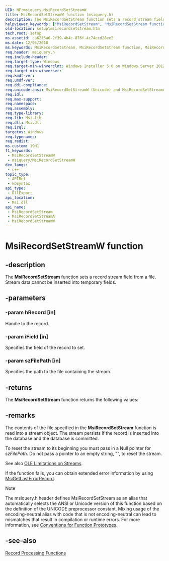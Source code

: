 ```yaml
---
UID: NF:msiquery.MsiRecordSetStreamW
title: MsiRecordSetStreamW function (msiquery.h)
description: The MsiRecordSetStream function sets a record stream field from a file. Stream data cannot be inserted into temporary fields. (Unicode)
helpviewer_keywords: ["MsiRecordSetStream", "MsiRecordSetStream function", "MsiRecordSetStreamW", "_msi_msirecordsetstream", "msiquery/MsiRecordSetStream", "msiquery/MsiRecordSetStreamW", "setup.msirecordsetstream"]
old-location: setup\msirecordsetstream.htm
tech.root: setup
ms.assetid: ca62f6a6-2f39-4b4c-876f-4c74ecd28ee2
ms.date: 12/05/2018
ms.keywords: MsiRecordSetStream, MsiRecordSetStream function, MsiRecordSetStreamA, MsiRecordSetStreamW, _msi_msirecordsetstream, msiquery/MsiRecordSetStream, msiquery/MsiRecordSetStreamA, msiquery/MsiRecordSetStreamW, setup.msirecordsetstream
req.header: msiquery.h
req.include-header: 
req.target-type: Windows
req.target-min-winverclnt: Windows Installer 5.0 on Windows Server 2012, Windows 8, Windows Server 2008 R2 or Windows 7. Windows Installer 4.0 or Windows Installer 4.5 on   Windows Server 2008 or Windows Vista. Windows Installer on Windows Server 2003 or Windows XP
req.target-min-winversvr: 
req.kmdf-ver: 
req.umdf-ver: 
req.ddi-compliance: 
req.unicode-ansi: MsiRecordSetStreamW (Unicode) and MsiRecordSetStreamA (ANSI)
req.idl: 
req.max-support: 
req.namespace: 
req.assembly: 
req.type-library: 
req.lib: Msi.lib
req.dll: Msi.dll
req.irql: 
targetos: Windows
req.typenames: 
req.redist: 
ms.custom: 19H1
f1_keywords:
 - MsiRecordSetStreamW
 - msiquery/MsiRecordSetStreamW
dev_langs:
 - c++
topic_type:
 - APIRef
 - kbSyntax
api_type:
 - DllExport
api_location:
 - Msi.dll
api_name:
 - MsiRecordSetStream
 - MsiRecordSetStreamA
 - MsiRecordSetStreamW
---
```


# MsiRecordSetStreamW function


## -description

The 
<b>MsiRecordSetStream</b> function sets a record stream field from a file. Stream data cannot be inserted into temporary fields.

## -parameters

### -param hRecord [in]

Handle to the record.

### -param iField [in]

Specifies the field of the record to set.

### -param szFilePath [in]

Specifies the path to the file containing the stream.

## -returns

The 
<b>MsiRecordSetStream</b> function returns the following values:

## -remarks

The contents of the file specified in the 
<b>MsiRecordSetStream</b> function is read into a stream object. The stream persists if the record is inserted into the database and the database is committed.

To reset the stream to its beginning you must pass in a Null pointer for <i>szFilePath</i>. Do not pass a pointer to an empty string, "", to reset the stream.

See also 
<a href="/windows/desktop/Msi/ole-limitations-on-streams">OLE Limitations on Streams</a>.

If the function fails, you can obtain extended error information by using <a href="/windows/desktop/api/msiquery/nf-msiquery-msigetlasterrorrecord">MsiGetLastErrorRecord</a>.





> [!NOTE]
> The msiquery.h header defines MsiRecordSetStream as an alias that automatically selects the ANSI or Unicode version of this function based on the definition of the UNICODE preprocessor constant. Mixing usage of the encoding-neutral alias with code that is not encoding-neutral can lead to mismatches that result in compilation or runtime errors. For more information, see [Conventions for Function Prototypes](/windows/win32/intl/conventions-for-function-prototypes).

## -see-also

<a href="/windows/desktop/Msi/database-functions">Record Processing Functions</a>
